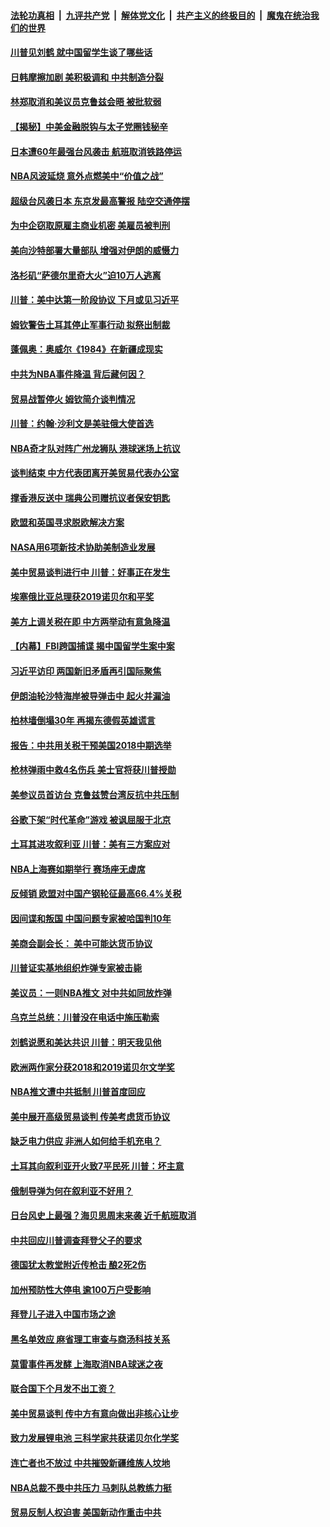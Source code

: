 ####  [法轮功真相](../../../../basic/blob/master/README.md?t=10122313) &nbsp;|&nbsp; [九评共产党](../../../../9ping.md/blob/master/README.md?t=10122313) &nbsp;|&nbsp; [解体党文化](../../../../jtdwh.md/blob/master/README.md?t=10122313)  &nbsp;|&nbsp; [共产主义的终极目的](../../../../gczydzjmd.md/blob/master/README.md?t=10122313) &nbsp;|&nbsp; [魔鬼在统治我们的世界](../../../../mgztzwmdsj.md/blob/master/README.md?t=10122313) 

#### [川普见刘鹤 就中国留学生谈了哪些话](../pages/nsc418/n11584474.md?t=10122313) 

#### [日韩摩擦加剧 美积极调和 中共制造分裂](../pages/nsc418/n11583309.md?t=10122313) 

#### [林郑取消和美议员克鲁兹会晤 被批软弱](../pages/nsc418/n11584304.md?t=10122313) 

#### [【揭秘】中美金融脱钩与太子党圈钱秘辛](../pages/nsc418/n11566460.md?t=10122313) 

#### [日本遭60年最强台风袭击 航班取消铁路停运](../pages/nsc418/n11584166.md?t=10122313) 

#### [NBA风波延烧 意外点燃美中“价值之战”](../pages/nsc418/n11576898.md?t=10122313) 

#### [超级台风袭日本 东京发最高警报 陆空交通停摆](../pages/nsc418/n11583778.md?t=10122313) 

#### [为中企窃取原雇主商业机密 美雇员被判刑](../pages/nsc418/n11583240.md?t=10122313) 

#### [美向沙特部署大量部队 增强对伊朗的威慑力](../pages/nsc418/n11582944.md?t=10122313) 

#### [洛杉矶“萨德尔里奇大火”迫10万人逃离](../pages/nsc418/n11583114.md?t=10122313) 

#### [川普：美中达第一阶段协议 下月或见习近平](../pages/nsc418/n11583072.md?t=10122313) 

#### [姆钦警告土耳其停止军事行动 拟祭出制裁](../pages/nsc418/n11583029.md?t=10122313) 

#### [蓬佩奥：奥威尔《1984》在新疆成现实](../pages/nsc418/n11583149.md?t=10122313) 

#### [中共为NBA事件降温 背后藏何因？](../pages/nsc418/n11582963.md?t=10122313) 

#### [贸易战暂停火 姆钦简介谈判情况](../pages/nsc418/n11582972.md?t=10122313) 

#### [川普：约翰·沙利文是美驻俄大使首选](../pages/nsc418/n11582716.md?t=10122313) 

#### [NBA奇才队对阵广州龙狮队 港球迷场上抗议](../pages/nsc418/n11582945.md?t=10122313) 

#### [谈判结束 中方代表团离开美贸易代表办公室](../pages/nsc418/n11582906.md?t=10122313) 

#### [撑香港反送中 瑞典公司赠抗议者保安钥匙](../pages/nsc418/n11582799.md?t=10122313) 

#### [欧盟和英国寻求脱欧解决方案](../pages/nsc418/n11582765.md?t=10122313) 

#### [NASA用6项新技术协助美制造业发展](../pages/nsc418/n11582548.md?t=10122313) 

#### [美中贸易谈判进行中 川普：好事正在发生](../pages/nsc418/n11582645.md?t=10122313) 

#### [埃塞俄比亚总理获2019诺贝尔和平奖](../pages/nsc418/n11582410.md?t=10122313) 

#### [美方上调关税在即 中方两举动有意急降温](../pages/nsc418/n11582448.md?t=10122313) 

#### [【内幕】FBI跨国捕谍 揭中国留学生案中案](../pages/nsc418/n11552727.md?t=10122313) 

#### [习近平访印 两国新旧矛盾再引国际聚焦](../pages/nsc418/n11582341.md?t=10122313) 

#### [伊朗油轮沙特海岸被导弹击中 起火并漏油](../pages/nsc418/n11582238.md?t=10122313) 

#### [柏林墙倒塌30年 再揭东德假英雄谎言](../pages/nsc418/n11581843.md?t=10122313) 

#### [报告：中共用关税干预美国2018中期选举](../pages/nsc418/n11581366.md?t=10122313) 

#### [枪林弹雨中救4名伤兵 美士官将获川普授勋](../pages/nsc418/n11582068.md?t=10122313) 

#### [美参议员首访台 克鲁兹赞台湾反抗中共压制](../pages/nsc418/n11581358.md?t=10122313) 

#### [谷歌下架“时代革命”游戏 被讽屈服于北京](../pages/nsc418/n11581034.md?t=10122313) 

#### [土耳其进攻叙利亚 川普：美有三方案应对](../pages/nsc418/n11581157.md?t=10122313) 

#### [NBA上海赛如期举行 赛场座无虚席](../pages/nsc418/n11580874.md?t=10122313) 

#### [反倾销 欧盟对中国产钢轮征最高66.4%关税](../pages/nsc418/n11580715.md?t=10122313) 

#### [因间谍和叛国 中国问题专家被哈国判10年](../pages/nsc418/n11580885.md?t=10122313) 

#### [美商会副会长： 美中可能达货币协议](../pages/nsc418/n11580868.md?t=10122313) 

#### [川普证实基地组织炸弹专家被击毙](../pages/nsc418/n11580785.md?t=10122313) 

#### [美议员：一则NBA推文 对中共如同放炸弹](../pages/nsc418/n11580787.md?t=10122313) 

#### [乌克兰总统：川普没在电话中施压勒索](../pages/nsc418/n11580631.md?t=10122313) 

#### [刘鹤说愿和美达共识 川普：明天我见他](../pages/nsc418/n11580690.md?t=10122313) 

#### [欧洲两作家分获2018和2019诺贝尔文学奖](../pages/nsc418/n11580588.md?t=10122313) 

#### [NBA推文遭中共抵制 川普首度回应](../pages/nsc418/n11580637.md?t=10122313) 

#### [美中展开高级贸易谈判 传美考虑货币协议](../pages/nsc418/n11580591.md?t=10122313) 

#### [缺乏电力供应 非洲人如何给手机充电？](../pages/nsc418/n11580326.md?t=10122313) 

#### [土耳其向叙利亚开火致7平民死 川普：坏主意](../pages/nsc418/n11578669.md?t=10122313) 

#### [俄制导弹为何在叙利亚不好用？](../pages/nsc418/n11580276.md?t=10122313) 

#### [日台风史上最强？海贝思周末来袭 近千航班取消](../pages/nsc418/n11580092.md?t=10122313) 

#### [中共回应川普调查拜登父子的要求](../pages/nsc418/n11579272.md?t=10122313) 

#### [德国犹太教堂附近传枪击 酿2死2伤](../pages/nsc418/n11579208.md?t=10122313) 

#### [加州预防性大停电 逾100万户受影响](../pages/nsc418/n11578903.md?t=10122313) 

#### [拜登儿子进入中国市场之途](../pages/nsc418/n11579041.md?t=10122313) 

#### [黑名单效应 麻省理工审查与商汤科技关系](../pages/nsc418/n11579014.md?t=10122313) 

#### [莫雷事件再发酵 上海取消NBA球迷之夜](../pages/nsc418/n11578182.md?t=10122313) 

#### [联合国下个月发不出工资？](../pages/nsc418/n11578591.md?t=10122313) 

#### [美中贸易谈判 传中方有意向做出非核心让步](../pages/nsc418/n11578689.md?t=10122313) 

#### [致力发展锂电池 三科学家共获诺贝尔化学奖](../pages/nsc418/n11578352.md?t=10122313) 

#### [连亡者也不放过 中共摧毁新疆维族人坟地](../pages/nsc418/n11578030.md?t=10122313) 

#### [NBA总裁不畏中共压力 马刺队总教练力挺](../pages/nsc418/n11578029.md?t=10122313) 

#### [贸易反制人权迫害 美国新动作重击中共](../pages/nsc418/n11577820.md?t=10122313) 

